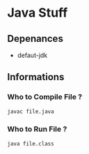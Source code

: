 # Java Stuff

## Depenances

- defaut-jdk

## Informations

### Who to Compile File ?

```txt
javac file.java
```

### Who to Run File ?

```text
java file.class
```
